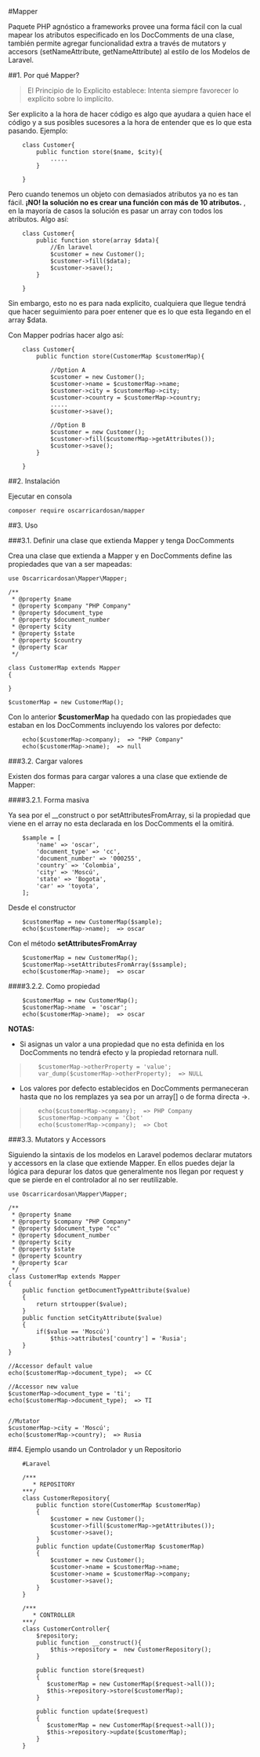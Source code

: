 #Mapper

Paquete PHP agnóstico a frameworks provee una forma fácil con la cual mapear los atributos especificado en los DocComments de una clase, también permite agregar funcionalidad extra a través de mutators y accesors (setNameAttribute, getNameAttribute) al estilo de los Modelos de Laravel.


##1. Por qué Mapper?

> El Principio de lo Explicito establece: Intenta siempre favorecer lo explícito sobre lo implícito.

Ser explicito a la hora de hacer código es algo que ayudara a quien hace el código y a sus posibles sucesores a la hora de entender que es lo que esta pasando. Ejemplo:


```
    class Customer{
        public function store($name, $city){
            .....
        }
    
    }
```

Pero cuando tenemos un objeto con demasiados atributos ya no es tan fácil. **¡NO! la solución no es crear una función con más de 10 atributos.** , en la mayoría de casos la solución es pasar un array con todos los atributos. Algo así:

```
    class Customer{
        public function store(array $data){
            //En laravel
            $customer = new Customer();
            $customer->fill($data);
            $customer->save();
        }
    
    }
```
Sin embargo, esto no es para nada explicito, cualquiera que llegue tendrá que hacer seguimiento para poer entener que es lo que esta llegando en el array $data.

Con Mapper podrías hacer algo así:
```
    class Customer{
        public function store(CustomerMap $customerMap){
       
            //Option A
            $customer = new Customer();
            $customer->name = $customerMap->name;
            $customer->city = $customerMap->city;
            $customer->country = $customerMap->country;
            ..... 
            $customer->save();
             
            //Option B
            $customer = new Customer();
            $customer->fill($customerMap->getAttributes());
            $customer->save();
        }
    
    }
```

##2. Instalación

Ejecutar en consola 

``` composer require oscarricardosan/mapper ```

##3. Uso

###3.1. Definir una clase que extienda Mapper y tenga DocComments

Crea una clase que extienda a Mapper y en DocComments define las propiedades que van a ser mapeadas:

```
use Oscarricardosan\Mapper\Mapper;

/**
 * @property $name
 * @property $company "PHP Company" 
 * @property $document_type
 * @property $document_number
 * @property $city
 * @property $state
 * @property $country
 * @property $car
 */
 
class CustomerMap extends Mapper
{

}

$customerMap = new CustomerMap();
```
Con lo anterior **$customerMap** ha quedado con las propiedades que estaban en los DocComments incluyendo los valores por defecto:
```
    echo($customerMap->company);  => "PHP Company" 
    echo($customerMap->name);  => null 
```

###3.2. Cargar valores 

Existen dos formas para cargar valores a una clase que extiende de Mapper:

####3.2.1. Forma masiva 

Ya sea por el __construct o por setAttributesFromArray, si la propiedad que viene en el array no esta declarada en los DocComments el la omitirá.
 
```
    $sample = [
        'name' => 'oscar',
        'document_type' => 'cc',
        'document_number' => '000255',
        'country' => 'Colombia',
        'city' => 'Moscú',
        'state' => 'Bogota',
        'car' => 'toyota',
    ];
```
Desde el constructor

```
    $customerMap = new CustomerMap($sample);
    echo($customerMap->name);  => oscar
```
Con el método **setAttributesFromArray**
```
    $customerMap = new CustomerMap();
    $customerMap->setAttributesFromArray($ssample);
    echo($customerMap->name);  => oscar
```


####3.2.2. Como propiedad

```
    $customerMap = new CustomerMap();
    $customerMap->name  = 'oscar';
    echo($customerMap->name);  => oscar
```
**NOTAS:**
* Si asignas un valor a una propiedad que no esta definida en los DocComments no tendrá efecto y la propiedad retornara null.
>```
>    $customerMap->otherProperty = 'value';
>    var_dump($customerMap->otherProperty);  => NULL
>```

* Los valores por defecto establecidos en DocComments permaneceran hasta que no los remplazes ya sea por un array[] o de forma directa ->.
>```
>    echo($customerMap->company);  => PHP Company
>    $customerMap->company = 'Cbot' 
>    echo($customerMap->company);  => Cbot 
>```


###3.3. Mutators y Accessors

Siguiendo la sintaxis de los modelos en Laravel podemos declarar mutators y accessors en la clase que extiende Mapper. En ellos puedes dejar la lógica para depurar los datos que generalmente nos llegan por request y que se pierde en el controlador al no ser reutilizable. 

```
use Oscarricardosan\Mapper\Mapper;

/**
 * @property $name
 * @property $company "PHP Company"
 * @property $document_type "cc"
 * @property $document_number
 * @property $city
 * @property $state
 * @property $country
 * @property $car
 */
class CustomerMap extends Mapper
{
    public function getDocumentTypeAttribute($value)
    {
        return strtoupper($value);
    }
    public function setCityAttribute($value)
    {
        if($value == 'Moscú')
            $this->attributes['country'] = 'Rusia';
    }
}

//Accessor default value
echo($customerMap->document_type);  => CC

//Accessor new value
$customerMap->document_type = 'ti';
echo($customerMap->document_type);  => TI


//Mutator
$customerMap->city = 'Moscú';
echo($customerMap->country);  => Rusia

```


##4. Ejemplo usando un Controlador y un Repositorio

```
    #Laravel
    
    /***
       * REPOSITORY
    ***/
    class CustomerRepository{
        public function store(CustomerMap $customerMap)
        {
            $customer = new Customer();
            $customer->fill($customerMap->getAttributes());
            $customer->save();
        }
        public function update(CustomerMap $customerMap)
        {
            $customer = new Customer();
            $customer->name = $customerMap->name;
            $customer->name = $customerMap->company;
            $customer->save();
        }
    }
    
    /***
       * CONTROLLER
    ***/
    class CustomerController{
        $repository;
        public function __construct(){
            $this->repository =  new CustomerRepository();   
        }
        
        public function store($request)
        {
           $customerMap = new CustomerMap($request->all());
           $this->repository->store($customerMap);
        }
        
        public function update($request)
        {
           $customerMap = new CustomerMap($request->all());
           $this->repository->update($customerMap);
        }
    }
```